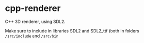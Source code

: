 # cpp-renderer
C++ 3D renderer, using SDL2.

Make sure to include in libraries SDL2 and SDL2_ttf (both in folders `/src/include` and `/src/bin`
